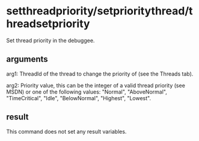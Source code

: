 # setthreadpriority/setprioritythread/threadsetpriority

Set thread priority in the debuggee.

## arguments

arg1: ThreadId of the thread to change the priority of (see the Threads tab).

arg2: Priority value, this can be the integer of a valid thread priority (see MSDN) or one of the following values: "Normal", "AboveNormal", "TimeCritical", "Idle", "BelowNormal", "Highest", "Lowest".

## result

This command does not set any result variables.
